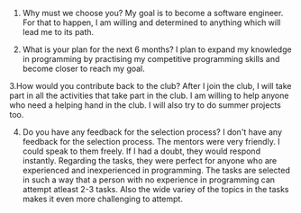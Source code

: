 1. Why must we choose you? 
My goal is to become a software engineer. For that to happen, I am willing and determined to anything which will lead me to its path.

2. What is your plan for the next 6 months?
I plan to expand my knowledge in programming by practising my competitive programming skills and become closer to reach my goal.

3.How would you contribute back to the club?
After I join the club, I will take part in all the activities that take part in the club. I am willing to help anyone who need a helping hand in the club. I will also try to do summer projects too.

4. Do you have any feedback for the selection process?
I don't have any feedback for the selection process. The mentors were very friendly. I could speak to them freely. If I had a doubt, they would respond instantly.
Regarding the tasks, they were perfect for anyone who are experienced and inexperienced in programming. The tasks are selected in such a way that a person with no experience in programming can attempt atleast 2-3 tasks. Also the wide variey of the topics in the tasks makes it even more challenging to attempt.
